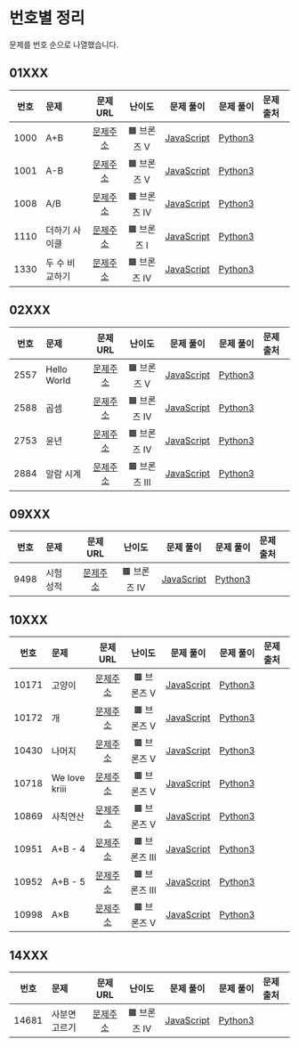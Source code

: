 # 번호별 정리

문제를 번호 순으로 나열했습니다.

## 01XXX

| 번호 | 문제 |                     문제 URL                     |    난이도    |               문제 풀이                |              문제 풀이              | 문제 출처 |
| :--: | :--- | :----------------------------------------------: | :----------: | :------------------------------------: | :---------------------------------: | :-------- |
| 1000 | A+B  | [문제주소](https://www.acmicpc.net/problem/1000) | 🟫 브론즈 V  |   [JavaScript](./01XXX/1000-A+B.js)    |   [Python3](./01XXX/1000-A+B.py)    |           |
| 1001 | A-B  | [문제주소](https://www.acmicpc.net/problem/1001) | 🟫 브론즈 V  |   [JavaScript](./01XXX/1001-A-B.js)    |   [Python3](./01XXX/1001-A-B.py)    |           |
| 1008 | A/B  | [문제주소](https://www.acmicpc.net/problem/1008) | 🟫 브론즈 IV | [JavaScript](./01XXX/1008-A나누기B.js) | [Python3](./01XXX/1008-A나누기B.py) |           |
| 1110  | 더하기 사이클 | [문제주소](https://www.acmicpc.net/problem/1110)  | 🟫 브론즈 I |      [JavaScript](./01XXX/1110-더하기_사이클.js)      |   [Python3](./01XXX/1110-더하기_사이클.py)   | |
| 1330  | 두 수 비교하기 | [문제주소](https://www.acmicpc.net/problem/1330)  | 🟫 브론즈 IV |      [JavaScript](./01XXX/1330-두_수_비교하기.js)      |   [Python3](./01XXX/1330-두_수_비교하기.py)   | |


## 02XXX

| 번호 | 문제        |                     문제 URL                     |    난이도    |                 문제 풀이                 |               문제 풀이                | 문제 출처 |
| :--: | :---------- | :----------------------------------------------: | :----------: | :---------------------------------------: | :------------------------------------: | :-------- |
| 2557 | Hello World | [문제주소](https://www.acmicpc.net/problem/2557) | 🟫 브론즈 V  | [JavaScript](./02XXX/2557-Hello_World.js) | [Python3](./02XXX/2557-Hello_World.py) |           |
| 2588 | 곱셈        | [문제주소](https://www.acmicpc.net/problem/2588) | 🟫 브론즈 IV |    [JavaScript](./02XXX/2588-곱셈.js)     |    [Python3](./02XXX/2588-곱셈.py)     |           |
| 2753  | 윤년 | [문제주소](https://www.acmicpc.net/problem/2753)  | 🟫 브론즈 IV |      [JavaScript](./02XXX/2753-윤년.js)      |   [Python3](./02XXX/2753-윤년.py)   | |
| 2884  | 알람 시계 | [문제주소](https://www.acmicpc.net/problem/2884)  | 🟫 브론즈 III |      [JavaScript](./02XXX/2884-알람_시계.js)      |   [Python3](./02XXX/2884-알람_시계.py)   | |

## 09XXX

| 번호  | 문제          |                     문제 URL                      |   난이도    |                  문제 풀이                   |                 문제 풀이                 | 문제 출처 |
| :---: | :------------ | :-----------------------------------------------: | :---------: | :------------------------------------------: | :---------------------------------------: | :-------- |
| 9498 | 시험 성적 | [문제주소](https://www.acmicpc.net/problem/9498)  | 🟫 브론즈 IV |      [JavaScript](./09XXX/9498-시험_성적.js)      |   [Python3](./09XXX/9498-시험_성적.py)   | |

## 10XXX

| 번호  | 문제          |                     문제 URL                      |   난이도    |                  문제 풀이                   |                 문제 풀이                 | 문제 출처 |
| :---: | :------------ | :-----------------------------------------------: | :---------: | :------------------------------------------: | :---------------------------------------: | :-------- |
| 10171 | 고양이        | [문제주소](https://www.acmicpc.net/problem/10171) | 🟫 브론즈 V |    [JavaScript](./10XXX/10171-고양이.js)     |    [Python3](./10XXX/10171-고양이.py)     |           |
| 10172 | 개            | [문제주소](https://www.acmicpc.net/problem/10172) | 🟫 브론즈 V |      [JavaScript](./10XXX/10172-개.js)       |      [Python3](./10XXX/10172-개.py)       |           |
| 10430 | 나머지        | [문제주소](https://www.acmicpc.net/problem/10430) | 🟫 브론즈 V |    [JavaScript](./10XXX/10430-나머지.js)     |    [Python3](./10XXX/10430-나머지.py)     |           |
| 10718 | We love kriii | [문제주소](https://www.acmicpc.net/problem/10718) | 🟫 브론즈 V | [JavaScript](./10XXX/10718-We_love_kriii.js) | [Python3](./10XXX/10718-We_love_kriii.py) |           |
| 10869 | 사칙연산      | [문제주소](https://www.acmicpc.net/problem/10869) | 🟫 브론즈 V |   [JavaScript](./10XXX/10869-사칙연산.js)    |   [Python3](./10XXX/10869-사칙연산.py)    |           |
| 10951  | A+B - 4 | [문제주소](https://www.acmicpc.net/problem/10951)  | 🟫 브론즈 III |      [JavaScript](./10XXX/10951-A+B(4).js)      |   [Python3](./10XXX/10951-A+B(4).py)   | |
| 10952  | A+B - 5 | [문제주소](https://www.acmicpc.net/problem/10952)  | 🟫 브론즈 III |      [JavaScript](./10XXX/10952-A+B(5).js)      |   [Python3](./10XXX/10952-A+B(5).py)   | |
| 10998 | A×B           | [문제주소](https://www.acmicpc.net/problem/10998) | 🟫 브론즈 V |      [JavaScript](./10XXX/10998-A×B.js)      |      [Python3](./10XXX/10998-A×B.py)      |           |

## 14XXX

| 번호  | 문제          |                     문제 URL                      |   난이도    |                  문제 풀이                   |                 문제 풀이                 | 문제 출처 |
| :---: | :------------ | :-----------------------------------------------: | :---------: | :------------------------------------------: | :---------------------------------------: | :-------- |
| 14681  | 사분면 고르기 | [문제주소](https://www.acmicpc.net/problem/14681)  | 🟫 브론즈 IV |      [JavaScript](./14XXX/14681-사분면_고르기.js)      |   [Python3](./14XXX/14681-사분면_고르기.py)   | |